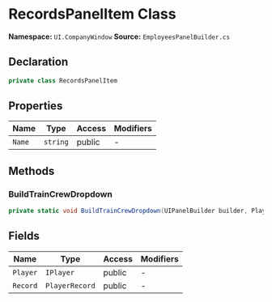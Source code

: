 # RecordsPanelItem Class

**Namespace:** `UI.CompanyWindow`
**Source:** `EmployeesPanelBuilder.cs`

## Declaration

```csharp
private class RecordsPanelItem
```

## Properties

| Name | Type | Access | Modifiers |
|------|------|--------|-----------|
| `Name` | `string` | public | - |

## Methods

### BuildTrainCrewDropdown

```csharp
private static void BuildTrainCrewDropdown(UIPanelBuilder builder, PlayerId playerId)
```

## Fields

| Name | Type | Access | Modifiers |
|------|------|--------|-----------|
| `Player` | `IPlayer` | public | - |
| `Record` | `PlayerRecord` | public | - |

